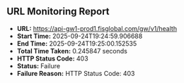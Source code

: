 ## URL Monitoring Report

- **URL:** https://api-gw1-prod1.fisglobal.com/gw/v1/health
- **Start Time:** 2025-09-24T19:24:59.906688
- **End Time:** 2025-09-24T19:25:00.152535
- **Total Time Taken:** 0.245847 seconds
- **HTTP Status Code:** 403
- **Status:** Failure
- **Failure Reason:** HTTP Status Code: 403
